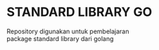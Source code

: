 # STANDARD LIBRARY GO

Repository digunakan untuk pembelajaran  
package standard library dari golang
